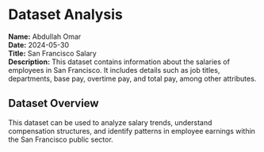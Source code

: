 # Dataset Analysis

**Name:** Abdullah Omar  
**Date:** 2024-05-30  
**Title:** San Francisco Salary  
**Description:** This dataset contains information about the salaries of employees in San Francisco. It includes details such as job titles, departments, base pay, overtime pay, and total pay, among other attributes.

## Dataset Overview

This dataset can be used to analyze salary trends, understand compensation structures, and identify patterns in employee earnings within the San Francisco public sector.
